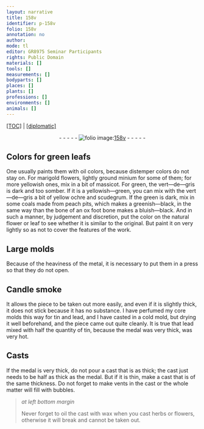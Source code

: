 ```yaml
---
layout: narrative
title: 158v
identifier: p-158v
folio: 158v
annotation: no
author:
mode: tl
editor: GR8975 Seminar Participants
rights: Public Domain
materials: []
tools: []
measurements: []
bodyparts: []
places: []
plants: []
professions: []
environments: []
animals: []
---
```


<p><a href="{{ site.baseurl }}/translation/">[TOC]</a> | <a href="{{ site.baseurl }}/texts/p-158v_tc/">[diplomatic]</a></p><div class="folio" align="center">- - - - - <a href="http://gallica.bnf.fr/ark:/12148/btv1b10500001g/f322.image" target="_blank"><img src="https://cu-mkp.github.io/2017-workshop-edition/assets/photo-icon.png" alt="folio image: " style="display:inline-block; margin-bottom:-3px;"/>158v</a> - - - - - </div>  
  

## Colors for green leafs

 
One usually paints them with oil colors, because distemper colors do not stay on. For marigold flowers, lightly ground minium for some of them; for more yellowish ones, mix in a bit of massicot. For green, the vert—de—gris is dark and too somber. If it is a yellowish—green, you can mix with the vert—de—gris a bit of yellow ochre and scudegrum. If the green is dark, mix in some coals made from peach pits, which makes a greenish—black, in the same way than the bone of an ox foot bone makes a bluish—black. And in such a manner, by judgement and discretion, put the color on the natural flower or leaf to see whether it is similar to the original. But paint it on very lightly so as not to cover the features of the work.
 
 
  

## Large molds

 
Because of the heaviness of the metal, it is necessary to put them in a press so that they do not open.
 
 
  

## Candle smoke

 
It allows the piece to be taken out more easily, and even if it is slightly thick, it does not stick because it has no substance. I have perfumed my core molds this way for tin and lead, and I have casted in a cold mold, but drying it well beforehand, and the piece came out quite cleanly. It is true that lead mixed with half the quantity of tin, because the medal was very thick, was very hot.
 
 
  

## Casts

 
If the medal is very thick, do not pour a cast that is as thick; the cast just needs to be half as thick as the medal. But if it is thin, make a cast that is of the same thickness. Do not forget to make vents in the cast or the whole matter will fill with bubbles.
 
> *at left bottom margin*
> 
> 
>   Never forget to oil the cast with wax when you cast herbs or flowers, otherwise it will break and cannot be taken out. 
 
